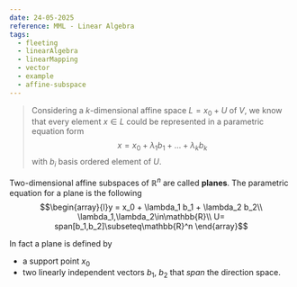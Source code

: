 ```yaml
---
date: 24-05-2025
reference: MML - Linear Algebra
tags:
  - fleeting
  - linearAlgebra
  - linearMapping
  - vector
  - example
  - affine-subspace
---
```

>Considering a $k$-dimensional affine space $L=x_0 + U$ of $V$, we know that every element $x\in L$ could be represented in a parametric equation form $$x = x_0 + \lambda_1 b_1+\ldots+\lambda_k b_k$$ with $b_i$ basis ordered element of $U$.

Two-dimensional affine subspaces of $\mathbb{R}^n$ are called **planes**. The parametric equation for a plane is the following $$\begin{array}{l}y = x_0 + \lambda_1 b_1 + \lambda_2 b_2\\
\lambda_1,\lambda_2\in\mathbb{R}\\
U= span[b_1,b_2]\subseteq\mathbb{R}^n
\end{array}$$

In fact a plane is defined by
- a support point $x_0$
- two linearly independent vectors $b_1$, $b_2$ that *span* the direction space.